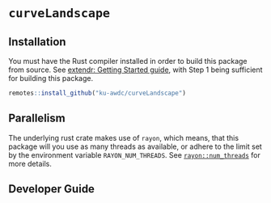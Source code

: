# `curveLandscape`

## Installation

You must have the Rust compiler installed in order to build this package from source.
See [extendr: Getting Started guide](https://extendr.github.io/get-started.html), with Step 1 being sufficient
for building this package.

```r
remotes::install_github("ku-awdc/curveLandscape")
```

## Parallelism

The underlying rust crate makes use of `rayon`, which means,
that this package will you use as many threads as available, or
adhere to the limit set by the environment variable `RAYON_NUM_THREADS`.
See [`rayon::num_threads`](https://docs.rs/rayon/latest/rayon/struct.ThreadPoolBuilder.html#method.num_threads)
for more details.

## Developer Guide
